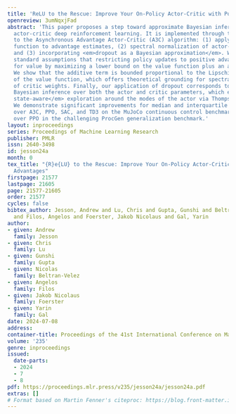 ```yaml
---
title: 'ReLU to the Rescue: Improve Your On-Policy Actor-Critic with Positive Advantages'
openreview: 3umNqxjFad
abstract: 'This paper proposes a step toward approximate Bayesian inference in on-policy
  actor-critic deep reinforcement learning. It is implemented through three changes
  to the Asynchronous Advantage Actor-Critic (A3C) algorithm: (1) applying a ReLU
  function to advantage estimates, (2) spectral normalization of actor-critic weights,
  and (3) incorporating <em>dropout as a Bayesian approximation</em>. We prove under
  standard assumptions that restricting policy updates to positive advantages optimizes
  for value by maximizing a lower bound on the value function plus an additive term.
  We show that the additive term is bounded proportional to the Lipschitz constant
  of the value function, which offers theoretical grounding for spectral normalization
  of critic weights. Finally, our application of dropout corresponds to approximate
  Bayesian inference over both the actor and critic parameters, which enables <em>adaptive
  state-aware</em> exploration around the modes of the actor via Thompson sampling.
  We demonstrate significant improvements for median and interquartile mean metrics
  over A3C, PPO, SAC, and TD3 on the MuJoCo continuous control benchmark and improvement
  over PPO in the challenging ProcGen generalization benchmark.'
layout: inproceedings
series: Proceedings of Machine Learning Research
publisher: PMLR
issn: 2640-3498
id: jesson24a
month: 0
tex_title: "{R}e{LU} to the Rescue: Improve Your On-Policy Actor-Critic with Positive
  Advantages"
firstpage: 21577
lastpage: 21605
page: 21577-21605
order: 21577
cycles: false
bibtex_author: Jesson, Andrew and Lu, Chris and Gupta, Gunshi and Beltran-Velez, Nicolas
  and Filos, Angelos and Foerster, Jakob Nicolaus and Gal, Yarin
author:
- given: Andrew
  family: Jesson
- given: Chris
  family: Lu
- given: Gunshi
  family: Gupta
- given: Nicolas
  family: Beltran-Velez
- given: Angelos
  family: Filos
- given: Jakob Nicolaus
  family: Foerster
- given: Yarin
  family: Gal
date: 2024-07-08
address:
container-title: Proceedings of the 41st International Conference on Machine Learning
volume: '235'
genre: inproceedings
issued:
  date-parts:
  - 2024
  - 7
  - 8
pdf: https://proceedings.mlr.press/v235/jesson24a/jesson24a.pdf
extras: []
# Format based on Martin Fenner's citeproc: https://blog.front-matter.io/posts/citeproc-yaml-for-bibliographies/
---
```

